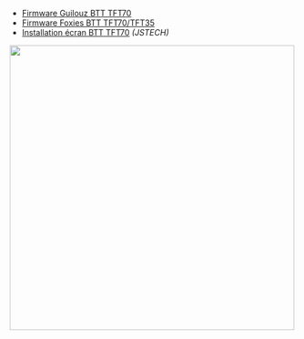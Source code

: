 - [Firmware Guilouz BTT TFT70](https://github.com/Guilouz/BTT-TFT70-SuperRacer)  
- [Firmware Foxies BTT TFT70/TFT35](https://github.com/Foxies-CSTL/Marlin_2.0.x/tree/Firmwares/SR)
- [Installation écran BTT TFT70](https://www.youtube.com/watch?v=vALnOhEb6vk&ab_channel=JSTECH) *(JSTECH)*  

<p align="center">  
  <img src="https://user-images.githubusercontent.com/62854582/164968688-fc07107a-6370-46f5-9d21-926a768d71e8.png" width="500"/>  
</p>


